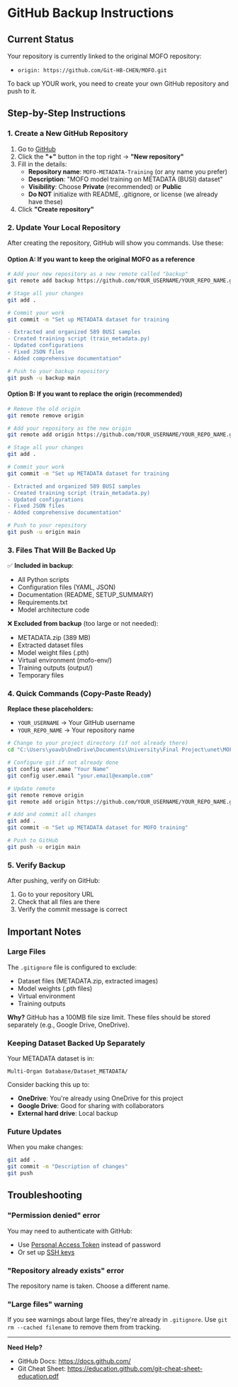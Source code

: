 # GitHub Backup Instructions

## Current Status
Your repository is currently linked to the original MOFO repository:
- `origin: https://github.com/Git-HB-CHEN/MOFO.git`

To back up YOUR work, you need to create your own GitHub repository and push to it.

## Step-by-Step Instructions

### 1. Create a New GitHub Repository

1. Go to [GitHub](https://github.com)
2. Click the **"+"** button in the top right → **"New repository"**
3. Fill in the details:
   - **Repository name**: `MOFO-METADATA-Training` (or any name you prefer)
   - **Description**: "MOFO model training on METADATA (BUSI) dataset"
   - **Visibility**: Choose **Private** (recommended) or **Public**
   - **Do NOT** initialize with README, .gitignore, or license (we already have these)
4. Click **"Create repository"**

### 2. Update Your Local Repository

After creating the repository, GitHub will show you commands. Use these:

#### Option A: If you want to keep the original MOFO as a reference
```bash
# Add your new repository as a new remote called "backup"
git remote add backup https://github.com/YOUR_USERNAME/YOUR_REPO_NAME.git

# Stage all your changes
git add .

# Commit your work
git commit -m "Set up METADATA dataset for training

- Extracted and organized 589 BUSI samples
- Created training script (train_metadata.py)
- Updated configurations
- Fixed JSON files
- Added comprehensive documentation"

# Push to your backup repository
git push -u backup main
```

#### Option B: If you want to replace the origin (recommended)
```bash
# Remove the old origin
git remote remove origin

# Add your repository as the new origin
git remote add origin https://github.com/YOUR_USERNAME/YOUR_REPO_NAME.git

# Stage all your changes
git add .

# Commit your work
git commit -m "Set up METADATA dataset for training

- Extracted and organized 589 BUSI samples  
- Created training script (train_metadata.py)
- Updated configurations
- Fixed JSON files
- Added comprehensive documentation"

# Push to your repository
git push -u origin main
```

### 3. Files That Will Be Backed Up

✅ **Included in backup**:
- All Python scripts
- Configuration files (YAML, JSON)
- Documentation (README, SETUP_SUMMARY)
- Requirements.txt
- Model architecture code

❌ **Excluded from backup** (too large or not needed):
- METADATA.zip (389 MB)
- Extracted dataset files
- Model weight files (.pth)
- Virtual environment (mofo-env/)
- Training outputs (output/)
- Temporary files

### 4. Quick Commands (Copy-Paste Ready)

**Replace these placeholders:**
- `YOUR_USERNAME` → Your GitHub username
- `YOUR_REPO_NAME` → Your repository name

```bash
# Change to your project directory (if not already there)
cd "C:\Users\yoavb\OneDrive\Documents\University\Final Project\unet\MOFO"

# Configure git if not already done
git config user.name "Your Name"
git config user.email "your.email@example.com"

# Update remote
git remote remove origin
git remote add origin https://github.com/YOUR_USERNAME/YOUR_REPO_NAME.git

# Add and commit all changes
git add .
git commit -m "Set up METADATA dataset for MOFO training"

# Push to GitHub
git push -u origin main
```

### 5. Verify Backup

After pushing, verify on GitHub:
1. Go to your repository URL
2. Check that all files are there
3. Verify the commit message is correct

## Important Notes

### Large Files
The `.gitignore` file is configured to exclude:
- Dataset files (METADATA.zip, extracted images)
- Model weights (.pth files)
- Virtual environment
- Training outputs

**Why?** GitHub has a 100MB file size limit. These files should be stored separately (e.g., Google Drive, OneDrive).

### Keeping Dataset Backed Up Separately

Your METADATA dataset is in:
```
Multi-Organ Database/Dataset_METADATA/
```

Consider backing this up to:
- **OneDrive**: You're already using OneDrive for this project
- **Google Drive**: Good for sharing with collaborators
- **External hard drive**: Local backup

### Future Updates

When you make changes:
```bash
git add .
git commit -m "Description of changes"
git push
```

## Troubleshooting

### "Permission denied" error
You may need to authenticate with GitHub:
- Use [Personal Access Token](https://github.com/settings/tokens) instead of password
- Or set up [SSH keys](https://docs.github.com/en/authentication/connecting-to-github-with-ssh)

### "Repository already exists" error
The repository name is taken. Choose a different name.

### "Large files" warning
If you see warnings about large files, they're already in `.gitignore`. 
Use `git rm --cached filename` to remove them from tracking.

---

**Need Help?** 
- GitHub Docs: https://docs.github.com/
- Git Cheat Sheet: https://education.github.com/git-cheat-sheet-education.pdf

